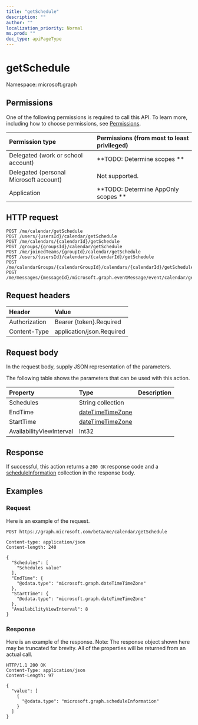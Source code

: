 ```yaml
---
title: "getSchedule"
description: ""
author: ""
localization_priority: Normal
ms.prod: ""
doc_type: apiPageType
---
```


# getSchedule

Namespace: microsoft.graph



## Permissions
One of the following permissions is required to call this API. To learn more, including how to choose permissions, see [Permissions](/concepts/permissions-reference.md).

|Permission type|Permissions (from most to least privileged)|
|:---|:---|
|Delegated (work or school account)|**TODO: Determine scopes **|
|Delegated (personal Microsoft account)|Not supported.|
|Application|**TODO: Determine AppOnly scopes **|

## HTTP request
<!-- {
  "blockType": "ignored"
}
-->
``` http
POST /me/calendar/getSchedule
POST /users/{usersId}/calendar/getSchedule
POST /me/calendars/{calendarId}/getSchedule
POST /groups/{groupsId}/calendar/getSchedule
POST /me/joinedTeams/{groupId}/calendar/getSchedule
POST /users/{usersId}/calendars/{calendarId}/getSchedule
POST /me/calendarGroups/{calendarGroupId}/calendars/{calendarId}/getSchedule
POST /me/messages/{messageId}/microsoft.graph.eventMessage/event/calendar/getSchedule
```

## Request headers
|Header|Value|
|:---|:---|
|Authorization|Bearer {token}.Required|
|Content-Type|application/json.Required|

## Request body
In the request body, supply JSON representation of the parameters.

The following table shows the parameters that can be used with this action.

|Property|Type|Description|
|:---|:---|:---|
|Schedules|String collection||
|EndTime|[dateTimeTimeZone](../resources/datetimetimezone.md)||
|StartTime|[dateTimeTimeZone](../resources/datetimetimezone.md)||
|AvailabilityViewInterval|Int32||



## Response
If successful, this action returns a `200 OK` response code and a [scheduleInformation](../resources/scheduleinformation.md) collection in the response body.

## Examples

### Request
Here is an example of the request.
<!-- {
  "blockType": "request",
  "name": "calendar_getschedule"
}
-->
``` http
POST https://graph.microsoft.com/beta/me/calendar/getSchedule

Content-type: application/json
Content-length: 240

{
  "Schedules": [
    "Schedules value"
  ],
  "EndTime": {
    "@odata.type": "microsoft.graph.dateTimeTimeZone"
  },
  "StartTime": {
    "@odata.type": "microsoft.graph.dateTimeTimeZone"
  },
  "AvailabilityViewInterval": 8
}
```

### Response
Here is an example of the response. Note: The response object shown here may be truncated for brevity. All of the properties will be returned from an actual call.
<!-- {
  "blockType": "response",
  "truncated": true,
  "@odata.type": "collection(microsoft.graph.scheduleinformation)"
}
-->
``` http
HTTP/1.1 200 OK
Content-Type: application/json
Content-Length: 97

{
  "value": [
    {
      "@odata.type": "microsoft.graph.scheduleInformation"
    }
  ]
}
```


